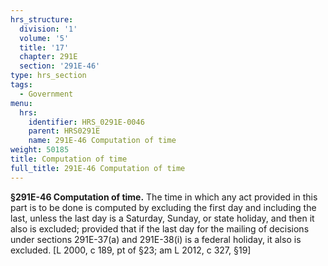 ```yaml
---
hrs_structure:
  division: '1'
  volume: '5'
  title: '17'
  chapter: 291E
  section: '291E-46'
type: hrs_section
tags:
  - Government
menu:
  hrs:
    identifier: HRS_0291E-0046
    parent: HRS0291E
    name: 291E-46 Computation of time
weight: 50185
title: Computation of time
full_title: 291E-46 Computation of time
---
```

**§291E-46 Computation of time.** The time in which any act provided in this part is to be done is computed by excluding the first day and including the last, unless the last day is a Saturday, Sunday, or state holiday, and then it also is excluded; provided that if the last day for the mailing of decisions under sections 291E-37(a) and 291E-38(i) is a federal holiday, it also is excluded. [L 2000, c 189, pt of §23; am L 2012, c 327, §19]